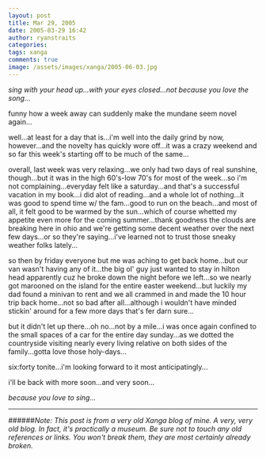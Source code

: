 ```yaml
---
layout: post
title: Mar 29, 2005
date: 2005-03-29 16:42
author: ryanstraits
categories:
tags: xanga
comments: true
image: /assets/images/xanga/2005-06-03.jpg
---
```

<em>sing with your head up...with your eyes closed...not because you love the song...</em>

<!-- break -->

funny how a week away can suddenly make the mundane seem novel again...

well...at least for a day that is...i'm well into the daily grind by now, however...and the novelty has quickly wore off...it was a crazy weekend and so far this week's starting off to be much of the same...

overall, last week was very relaxing...we only had two days of real sunshine, though...but it was in the high 60's-low 70's for most of the week...so i'm not complaining...everyday felt like a saturday...and that's a successful vacation in my book...i did alot of reading...and a whole lot of nothing...it was good to spend time w/ the fam...good to run on the beach...and most of all, it felt good to be warmed by the sun...which of course whetted my appetite even more for the coming summer...thank goodness the clouds are breaking here in ohio and we're getting some decent weather over the next few days...or so they're saying...i've learned not to trust those sneaky weather folks lately...

so then by friday everyone but me was aching to get back home...but our van wasn't having any of it...the big ol' guy just wanted to stay in hilton head apparently cuz he broke down the night before we left...so we nearly got marooned on the island for the entire easter weekend...but luckily my dad found a minivan to rent and we all crammed in and made the 10 hour trip back home...not so bad after all...although i wouldn't have minded stickin' around for a few more days that's fer darn sure...

but it didn't let up there...oh no...not by a mile...i was once again confined to the small spaces of a car for the entire day sunday...as we dotted the countryside visiting nearly every living relative on both sides of the family...gotta love those holy-days...

six:forty tonite...i'm looking forward to it most anticipatingly...

i'll be back with more soon...and very soon...

<em>because you love to sing...</em>

---

######*Note: This post is from a very old Xanga blog of mine. A very, very old blog. In fact, it's practically a museum. Be sure not to touch any old references or links. You won't break them, they are most certainly already broken.*